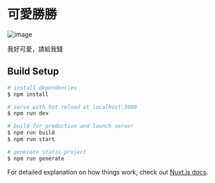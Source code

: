 # 可愛勝勝

![image](https://user-images.githubusercontent.com/16719720/106279715-cfb04c80-6277-11eb-8a97-5a83218bd34b.png)

我好可愛，請給我錢


## Build Setup

```bash
# install dependencies
$ npm install

# serve with hot reload at localhost:3000
$ npm run dev

# build for production and launch server
$ npm run build
$ npm run start

# generate static project
$ npm run generate
```

For detailed explanation on how things work, check out [Nuxt.js docs](https://nuxtjs.org).
